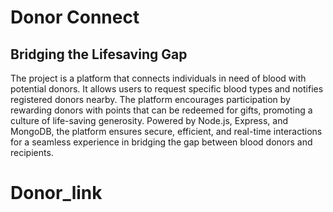 # Donor Connect

## Bridging the Lifesaving Gap

The project is a platform that connects individuals in need of blood with potential donors. It allows users to request specific blood types and notifies registered donors nearby. The platform encourages participation by rewarding donors with points that can be redeemed for gifts, promoting a culture of life-saving generosity. Powered by Node.js, Express, and MongoDB, the platform ensures secure, efficient, and real-time interactions for a seamless experience in bridging the gap between blood donors and recipients.
# Donor_link
